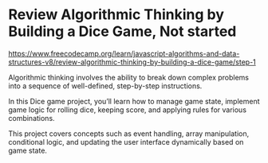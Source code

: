 # Review Algorithmic Thinking by Building a Dice Game, Not started

https://www.freecodecamp.org/learn/javascript-algorithms-and-data-structures-v8/review-algorithmic-thinking-by-building-a-dice-game/step-1

Algorithmic thinking involves the ability to break down complex problems into a sequence of well-defined, step-by-step instructions.

In this Dice game project, you’ll learn how to manage game state, implement game logic for rolling dice, keeping score, and applying rules for various combinations.

This project covers concepts such as event handling, array manipulation, conditional logic, and updating the user interface dynamically based on game state.
